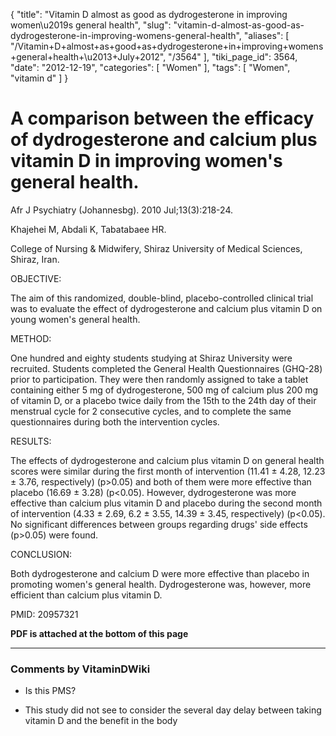 {
    "title": "Vitamin D almost as good as dydrogesterone in improving women\u2019s general health",
    "slug": "vitamin-d-almost-as-good-as-dydrogesterone-in-improving-womens-general-health",
    "aliases": [
        "/Vitamin+D+almost+as+good+as+dydrogesterone+in+improving+womens+general+health+\u2013+July+2012",
        "/3564"
    ],
    "tiki_page_id": 3564,
    "date": "2012-12-19",
    "categories": [
        "Women"
    ],
    "tags": [
        "Women",
        "vitamin d"
    ]
}


# A comparison between the efficacy of dydrogesterone and calcium plus vitamin D in improving women's general health.

Afr J Psychiatry (Johannesbg). 2010 Jul;13(3):218-24.

Khajehei M, Abdali K, Tabatabaee HR.

College of Nursing & Midwifery, Shiraz University of Medical Sciences, Shiraz, Iran.

OBJECTIVE:

The aim of this randomized, double-blind, placebo-controlled clinical trial was to evaluate the effect of dydrogesterone and calcium plus vitamin D on young women's general health.

METHOD:

One hundred and eighty students studying at Shiraz University were recruited. Students completed the General Health Questionnaires (GHQ-28) prior to participation. They were then randomly assigned to take a tablet containing either 5 mg of dydrogesterone, 500 mg of calcium plus 200 mg of vitamin D, or a placebo twice daily from the 15th to the 24th day of their menstrual cycle for 2 consecutive cycles, and to complete the same questionnaires during both the intervention cycles.

RESULTS:

The effects of dydrogesterone and calcium plus vitamin D on general health scores were similar during the first month of intervention (11.41 ± 4.28, 12.23 ± 3.76, respectively) (p>0.05) and both of them were more effective than placebo (16.69 ± 3.28) (p<0.05). However, dydrogesterone was more effective than calcium plus vitamin D and placebo during the second month of intervention (4.33 ± 2.69, 6.2 ± 3.55, 14.39 ± 3.45, respectively) (p<0.05). No significant differences between groups regarding drugs' side effects (p>0.05) were found.

CONCLUSION:

Both dydrogesterone and calcium D were more effective than placebo in promoting women's general health. Dydrogesterone was, however, more efficient than calcium plus vitamin D.

PMID: 20957321

 **PDF is attached at the bottom of this page** 

---

### Comments by VitaminDWiki

* Is this PMS?

* This study did not see to consider the several day delay between taking vitamin D and the benefit in the body